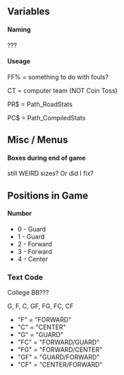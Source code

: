 ## Variables ##

#### Naming ####

???

#### Useage ####

FF% = something to do with fouls?

CT = computer team
(NOT Coin Toss)

PR$ = Path_RoadStats

PC$ = Path_CompiledStats

## Misc / Menus ##

#### Boxes during end of game  ####
still WEIRD sizes? Or did I fix?

## Positions in Game ##

#### Number ####
- 0	- Guard
- 1	- Guard
- 2	- Forward
- 3 - Forward
- 4	- Center

### Text Code ###

College BB???

G, F, C, GF, FG, FC, CF

- "F" = "FORWARD"
- "C" = "CENTER"
- "G" = "GUARD"
- "FC" = "FORWARD/GUARD"
- "FG" = "FORWARD/CENTER"
- "GF" = "GUARD/FORWARD"
- "CF" = "CENTER/FORWARD"
